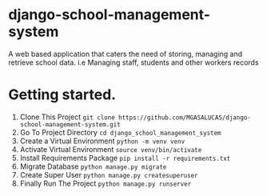 # django-school-management-system
A web based application that caters the need of storing, managing and retrieve school data. i.e Managing staff, students and other workers records

# Getting started.

1. Clone This Project `git clone https://github.com/MGASALUCAS/django-school-management-system.git`
2. Go To Project Directory `cd django_school_management_system`
3. Create a Virtual Environment `python -m venv venv`
4. Activate Virtual Environment `source venv/bin/activate`
5. Install Requirements Package `pip install -r requirements.txt`
6. Migrate Database `python manage.py migrate`
7. Create Super User `python manage.py createsuperuser`
8. Finally Run The Project `python manage.py runserver`
